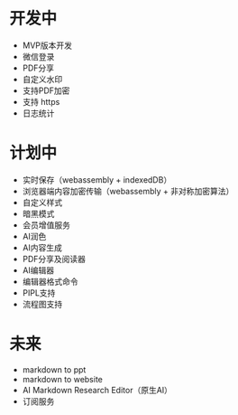 # 开发中
- MVP版本开发
- 微信登录
- PDF分享
- 自定义水印
- 支持PDF加密 
- 支持 https
- 日志统计

# 计划中
- 实时保存（webassembly + indexedDB）
- 浏览器端内容加密传输（webassembly + 非对称加密算法）
- 自定义样式
- 暗黑模式
- 会员增值服务
- AI润色
- AI内容生成
- PDF分享及阅读器
- AI编辑器
- 编辑器格式命令
- PIPL支持
- 流程图支持

# 未来
- markdown to ppt
- markdown to website
- AI Markdown Research Editor（原生AI）
- 订阅服务